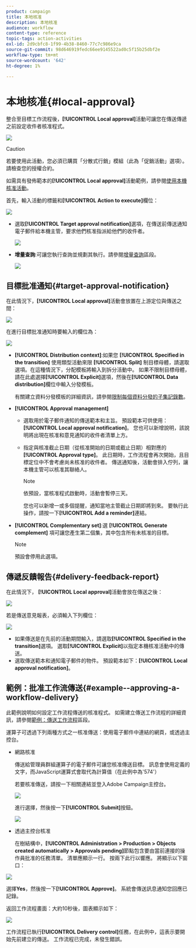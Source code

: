 ```yaml
---
product: campaign
title: 本地核准
description: 本地核准
audience: workflow
content-type: reference
topic-tags: action-activities
exl-id: 2d9cbfc8-1f99-4b38-8460-77c7c986e9ca
source-git-commit: 98d646919fedc66ee9145522ad0c5f15b25dbf2e
workflow-type: tm+mt
source-wordcount: '642'
ht-degree: 1%

---
```


# 本地核准{#local-approval}

整合至目標工作流程後，**[!UICONTROL Local approval]**&#x200B;活動可讓您在傳送傳遞之前設定收件者核准程式。

![](assets/local_validation_0.png)

>[!CAUTION]
>
>若要使用此活動，您必須已購買「分散式行銷」模組（此為「促銷活動」選項）。 請檢查您的授權合約。

如需具有發佈範本的&#x200B;**[!UICONTROL Local approval]**&#x200B;活動範例，請參閱[使用本機核准活動](../../workflow/using/using-the-local-approval-activity.md)。

首先，輸入活動的標籤和&#x200B;**[!UICONTROL Action to execute]**&#x200B;欄位：

![](assets/local_validation_1.png)

* 選取&#x200B;**[!UICONTROL Target approval notification]**&#x200B;選項，在傳送前傳送通知電子郵件給本機主管，要求他們核准指派給他們的收件者。

   ![](assets/local_validation_intro_2.png)

* **增量查詢**:可讓您執行查詢並規劃其執行。請參閱[增量查詢](../../workflow/using/incremental-query.md)區段。

   ![](assets/local_validation_intro_3.png)

## 目標批准通知{#target-approval-notification}

在此情況下，**[!UICONTROL Local approval]**&#x200B;活動會放置在上游定位與傳送之間：

![](assets/local_validation_2.png)

在進行目標批准通知時要輸入的欄位為：

![](assets/local_validation_3.png)

* **[!UICONTROL Distribution context]**:如果您 **[!UICONTROL Specified in the transition]** 使用類型活動來限 **[!UICONTROL Split]** 制目標母體，請選取選項。在這種情況下，分配模板將輸入到拆分活動中。 如果不限制目標母體，請在此處選擇&#x200B;**[!UICONTROL Explicit]**&#x200B;選項，然後在&#x200B;**[!UICONTROL Data distribution]**&#x200B;欄位中輸入分發模板。

   有關建立資料分發模板的詳細資訊，請參閱[限制每個資料分發的子集記錄數](../../workflow/using/split.md#limiting-the-number-of-subset-records-per-data-distribution)。

* **[!UICONTROL Approval management]**

   * 選取用於電子郵件通知的傳送範本和主旨。 預設範本可供使用：**[!UICONTROL Local approval notification]**。 您也可以新增說明，該說明將出現在核准和意見通知的收件者清單上方。
   * 指定與核准截止日期（從核准開始的日期或截止日期）相對應的&#x200B;**[!UICONTROL Approval type]**。 此日期時，工作流程會再次開始，且目標定位中不會考慮尚未核准的收件者。 傳送通知後，活動會排入佇列，讓本機主管可以核准其聯絡人。

      >[!NOTE]
      >
      >依預設，當核准程式啟動時，活動會暫停三天。

      您也可以新增一或多個提醒，通知當地主管截止日期即將到來。 要執行此操作，請按一下&#x200B;**[!UICONTROL Add a reminder]**&#x200B;連結。

* **[!UICONTROL Complementary set]**:選 **[!UICONTROL Generate complement]** 項可讓您產生第二個集，其中包含所有未核准的目標。

   >[!NOTE]
   >
   >預設會停用此選項。

## 傳遞反饋報告{#delivery-feedback-report}

在此情況下， **[!UICONTROL Local approval]**&#x200B;活動會放在傳送之後：

![](assets/local_validation_4.png)

若是傳送意見報表，必須輸入下列欄位：

![](assets/local_validation_workflow_4.png)

* 如果傳送是在先前的活動期間輸入，請選取&#x200B;**[!UICONTROL Specified in the transition]**&#x200B;選項。 選取&#x200B;**[!UICONTROL Explicit]**&#x200B;以指定本機核准活動中的傳送。
* 選取傳送範本和通知電子郵件的物件。 預設範本如下：**[!UICONTROL Local approval notification]**。

## 範例：批准工作流傳送{#example--approving-a-workflow-delivery}

此範例說明如何設定工作流程傳送的核准程式。 如需建立傳送工作流程的詳細資訊，請參閱[範例：傳送工作流程](../../workflow/using/delivery.md#example--delivery-workflow)區段。

運算子可透過下列兩種方式之一核准傳送：使用電子郵件中連結的網頁，或透過主控台。

* 網路核准

   傳送給管理員群組運算子的電子郵件可讓您核准傳送目標。 訊息會使用定義的文字，而JavaScript運算式會取代為計算值（在此例中為&#39;574&#39;）

   若要核准傳送，請按一下相關連結並登入Adobe Campaign主控台。

   ![](assets/new-workflow-valid-webaccess.png)

   進行選擇，然後按一下&#x200B;**[!UICONTROL Submit]**&#x200B;按鈕。

   ![](assets/new-workflow-valid-webaccess-confirm.png)

* 透過主控台核准

   在樹結構中，**[!UICONTROL Administration > Production > Objects created automatically > Approvals pending]**&#x200B;節點包含要由當前連接的操作員批准的任務清單。 清單應顯示一行。 按兩下此行以響應。 將顯示以下窗口：

![](assets/new-workflow-7.png)

選擇&#x200B;**Yes**，然後按一下&#x200B;**[!UICONTROL Approve]**。 系統會傳送訊息通知您回應已記錄。

返回工作流程畫面：大約10秒後，圖表顯示如下：

![](assets/new-workflow-8.png)

工作流程已執行&#x200B;**[!UICONTROL Delivery control]**&#x200B;任務，在此例中，這表示要開始先前建立的傳送。 工作流程已完成，未發生錯誤。
